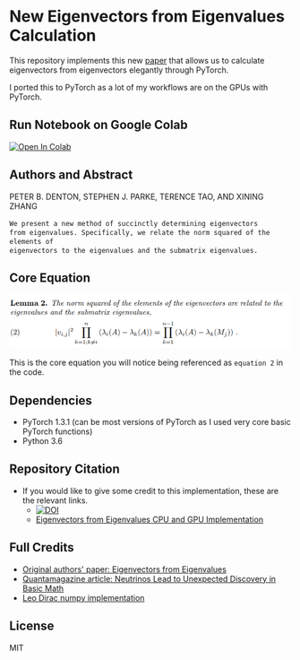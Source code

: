 # New Eigenvectors from Eigenvalues Calculation
This repository implements this new [paper](https://arxiv.org/pdf/1908.03795.pdf) that allows us to calculate eigenvectors from eigenvectors elegantly through PyTorch.

I ported this to PyTorch as a lot of my workflows are on the GPUs with PyTorch.

## Run Notebook on Google Colab
[![Open In Colab](https://colab.research.google.com/assets/colab-badge.svg)](https://colab.research.google.com/github/ritchieng/eigenvectors-from-eigenvalues/blob/master/notebooks/comparison.ipynb)

## Authors and Abstract
PETER B. DENTON, STEPHEN J. PARKE, TERENCE TAO, AND XINING ZHANG

```
We present a new method of succinctly determining eigenvectors
from eigenvalues. Specifically, we relate the norm squared of the elements of
eigenvectors to the eigenvalues and the submatrix eigenvalues.
```

## Core Equation
![](./images/lemma2.png)

This is the core equation you will notice being referenced as `equation 2` in the code.

## Dependencies
- PyTorch 1.3.1 (can be most versions of PyTorch as I used very core basic PyTorch functions)
- Python 3.6

## Repository Citation
- If you would like to give some credit to this implementation, these are the relevant links.
    - [![DOI](https://zenodo.org/badge/221868248.svg)](https://zenodo.org/badge/latestdoi/221868248)
    - [Eigenvectors from Eigenvalues CPU and GPU Implementation](https://www.researchgate.net/publication/337322294_Eigenvectors_from_Eigenvalues_CPU_and_GPU_Implementation)

## Full Credits
- [Original authors' paper: Eigenvectors from Eigenvalues](https://arxiv.org/pdf/1908.03795.pdf)
- [Quantamagazine article: Neutrinos Lead to Unexpected Discovery in Basic Math](https://www.quantamagazine.org/neutrinos-lead-to-unexpected-discovery-in-basic-math-20191113/)
- [Leo Dirac numpy implementation](https://github.com/leopd/geometric-intuition/blob/master/linear-algebra/eigenvectors%20from%20eigenvalues.ipynb)

## License
MIT
